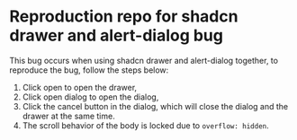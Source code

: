 # Reproduction repo for shadcn drawer and alert-dialog bug

This bug occurs when using shadcn drawer and alert-dialog together, to reproduce the bug, follow the steps below:
1. Click open to open the drawer,
2. Click open dialog to open the dialog,
3. Click the cancel button in the dialog, which will close the dialog and the drawer at the same time.
4. The scroll behavior of the body is locked due to `overflow: hidden`.
